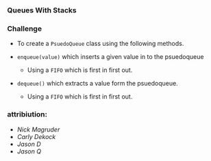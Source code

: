 ###  Queues With Stacks





### Challenge


* To create a ``` PsuedoQueue ``` class using the following methods.

* ``` enqueue(value) ``` which inserts a given value in to the psuedoqueue
  - Using a ``` FIFO ``` which is first in first out.


* ``` dequeue() ```  which extracts a value form the psuedoqueue.
   - Using a ``` FIFO ``` which is first in first out.


### attribiution:

- *Nick Magruder*
- *Carly Dekock*
- *Jason D*
- *Jason Q*